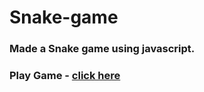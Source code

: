 # Snake-game

### Made a Snake game using javascript.

### Play Game - [click here]( https://goswamiakash.github.io/Snake-game/)

<br/>

